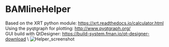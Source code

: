 # BAMlineHelper
Based on the XRT python module: https://xrt.readthedocs.io/calculator.html \
Using the pyqtgraph for plotting: http://www.pyqtgraph.org/ \
GUI build with QtDesigner: https://build-system.fman.io/qt-designer-download \ 
![Helper_screenshot](https://user-images.githubusercontent.com/48721426/109385950-ae369500-78f7-11eb-8e4c-cff89308cc81.png)
